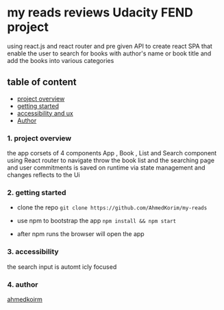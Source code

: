 

# my reads reviews Udacity FEND project
   using react.js and react router and pre given API to create react SPA that enable the 
   user to search for books with author's name or book title and add the books into various
   categories
   
## table of content
 * [ project overview](#1-start)
 * [getting started](#2-resourses)
 * [accessibility and ux](#2-accessibility)
 * [Author](#3-author)

### 1. project overview
 the app corsets of 4 components App , Book , List and Search component
 using React router to navigate throw the book list and the searching page
 and user commitments is saved on runtime via state management and changes reflects to the Ui 
    

### 2. getting started
  
  - clone the repo
   `git clone https://github.com/AhmedKorim/my-reads `
   
  - use npm to bootstrap the app
   `npm install && npm start`
   
   - after npm runs the browser will open the app
 ### 3. accessibility
  
  the search input is automt
  icly focused
### 4. author
[ahmedkoirm](https://github.com/AhmedKorim)

  
